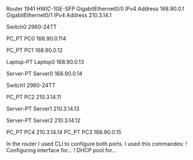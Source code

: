 Router 1941
HWIC-1GE-SFP
GigabitEthernet0/0
IPv4 Address 168.90.0.1
GigabitEthernet0/1
IPv4 Address 210.3.14.1

Switch0 2960-24TT

PC_PT PC0 168.90.0.114

PC_PT PC1 168.90.0.12

Laptop-PT Laptop0 168.90.0.13

Server-PT Server0 168.90.0.14


Switch1 2960-24TT

PC_PT PC2 210.3.14.11

Server-PT Server1 210.3.14.13

Server-PT Server2 210.3.14.12


PC_PT PC4 210.3.14.14
PC_PT PC3 168.90.0.15

In the router I used CLI to configure both ports.
I used this commandes:
! Configuring interface for...
! DHCP pool for...